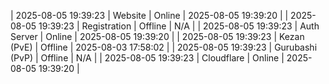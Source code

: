 | 2025-08-05 19:39:23 | Website | Online | 2025-08-05 19:39:20 |
| 2025-08-05 19:39:23 | Registration | Offline | N/A |
| 2025-08-05 19:39:23 | Auth Server | Online | 2025-08-05 19:39:20 |
| 2025-08-05 19:39:23 | Kezan (PvE) | Offline | 2025-08-03 17:58:02 |
| 2025-08-05 19:39:23 | Gurubashi (PvP) | Offline | N/A |
| 2025-08-05 19:39:23 | Cloudflare | Online | 2025-08-05 19:39:20 |
